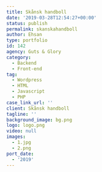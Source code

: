 ```yaml
---
title: Skånsk handboll
date: '2019-03-28T12:54:27+00:00'
status: publish
permalink: skanskahandboll
author: Ehsan
type: portfolio
id: 142
agency: Guts & Glory
category:
  - Backend
  - Front-end
tag:
  - Wordpress
  - HTML
  - Javascript
  - PHP
case_link_url: ''
client: Skånsk handboll
tagline: ''
background_image: bg.png
logo: logo.png
video: null
images:
  - 1.jpg
  - 2.png
port_date:
  - '2019'
---
```


